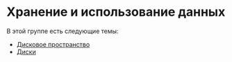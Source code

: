# Хранение и использование данных

В этой группе есть следующие темы:

* [Дисковое пространство](storage.md)
* [Диски](disks.md)

